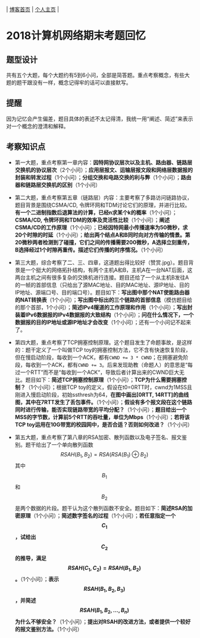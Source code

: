 <script src="https://cdn.mathjax.org/mathjax/latest/MathJax.js?config=TeX-AMS-MML_HTMLorMML" type="text/javascript"></script>

| [博客首页](https://njubroccoli.github.io/blog/) | [个人主页](https://njubroccoli.github.io/zh-cn/) |

# 2018计算机网络期末考题回忆

## 题型设计

共有五个大题，每个大题约有5到6小问，全部是简答题。重点考察概念，有些大题的题干跟没有一样，概念记得牢的话可以直接默写。

## 提醒

因为记忆会产生偏差，题目具体的表述不太记得清，我统一用“阐述、简述”来表示对一个概念的澄清和解释。

## 考察知识点

- 第一大题，重点考察第一章内容：**因特网协议层次以及主机、路由器、链路层交换机的协议层次**（2个小问）；**应用层报文、运输层报文段和网络层数据报的封装和转发过程**（1个小问）；**分组交换和电路交换的利与弊**（1个小问）；**路由器和链路层交换机的区别**（1个小问）

- 第二大题，重点考察第五章（链路层）内容：主要考察了多路访问链路协议，题目背景是围绕CSMA/CD, 令牌环网和TDM讨论它们的原理，并进行比较。**有一个二进制指数后退算法的计算，已经n求某个k的概率**（1个小问）；**CSMA/CD, 令牌环网和TDM的效率及灵活性比较**（1个小问）；**阐述CSMA/CD的工作原理**（1个小问）；**已经因特网最小传播速率为50微秒，求20个时隙的时延**（1个小问）；**给出两个结点A和B同时向对方传输的情景。第20微秒两者检测到了碰撞，它们之间的传播需要200微秒，A选择立刻重传，B选择经过1个时隙再重传。描述它们传播的时序情况。**（1个小问）

- 第三大题，综合考察了二、三、四章，这道题出得比较好（赞赏.jpg）。题目背景是一个挺大的网络拓扑结构，有两个主机A和B，主机A在一台NAT后面，这两台主机之间有很多复杂的交换机进行连接。题目还给了一个从主机B发往A的一帧的首部信息（只给出了源MAC地址、目的MAC地址、源IP地址、目的IP地址、源端口号、目的端口号）。题目如下：**写出图中那个NAT使能路由器的NAT转换表**（1个小问）；**写出图中标出的三个链路的首部信息**（模仿题目给的那个首部，1个小问）；**简述IPv4隧道的工作原理和作用**（1个小问）；**写出封装着IPv6数据报的IPv4数据报的大致结构**（1个小问）；**问在什么情况下，一个数据报的目的IP地址或源IP地址才会改变**（1个小问）；还有一个小问记不起来了。

- 第四大题，重点考察了TCP拥塞控制原理。这个题目发生了命题事故，是这样的：题干定义了一个叫做TCP toy的拥塞控制方法，它不含有快速恢复阶段，但在慢启动阶段，每收到一个ACK，都有`CWND += 3 * CWND`；在拥塞避免阶段，每收到一个ACK，都有`CWND += 3`。后来发现助教（命题人）的意思是“每过一个RTT”而不是“每收到一个ACK“，导致后者计算出来的CWND巨大无比。题目如下：**简述TCP拥塞控制原理**（1个小问）；**TCP为什么需要拥塞控制？**（1个小问）；根据TCP toy的定义，假设在t0=0RTT时，cwnd为1MSS且刚进入慢启动阶段，初始ssthresh为64，**在图中画出[0RTT, 14RTT]的曲线图，其中在7RTT发生了丢包事件。**（1个小问）；**假设有多个报文段在这个链路同时进行传输，能否实现链路带宽的平均分配？**（1个小问）；**题目给出一个MSS的字节数，计算前5个RTT的吞吐量，单位为Mbps**（1个小问）；**若将该TCP toy运用在10G带宽的校园网中，是否合适？否则如何改进？**（1个小问）

- 第五大题，重点考察了第八章的RSA加密、散列函数以及电子签名、报文鉴别。题干给出了一个单向散列函数$$RSAH(B_1, B_2)=RSA(RSA(B_1)\oplus B_2)$$其中$$B_1$$和$$B_2$$是两个数据的片段。题干认为这个散列函数不安全。题目如下：**简述RSA的加密原理**（1个小问）；**简述数字签名的过程**（1个小问）；**若任意指定一个$$C_1$$，试给出$$C_2$$的推导，满足$$RSAH(C_1, C_2)=RSAH(B_1, B_2)$$。**（1个小问）；**表示$$RSAH(B_1, B_2, B_3)$$，并简述$$RSAH(B_1, B_2, \dots, B_n)$$为什么不够安全？**（1个小问）；**提出对RSAH的改进方法，或者提供一个较好的报文鉴别方法。**（1个小问）